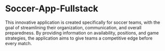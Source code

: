 # Soccer-App-Fullstack
This innovative application is created specifically for soccer teams, with the goal of streamlining their organization, communication, and overall preparedness. By providing information on availability, positions, and game strategies, the application aims to give teams a competitive edge before every match.
